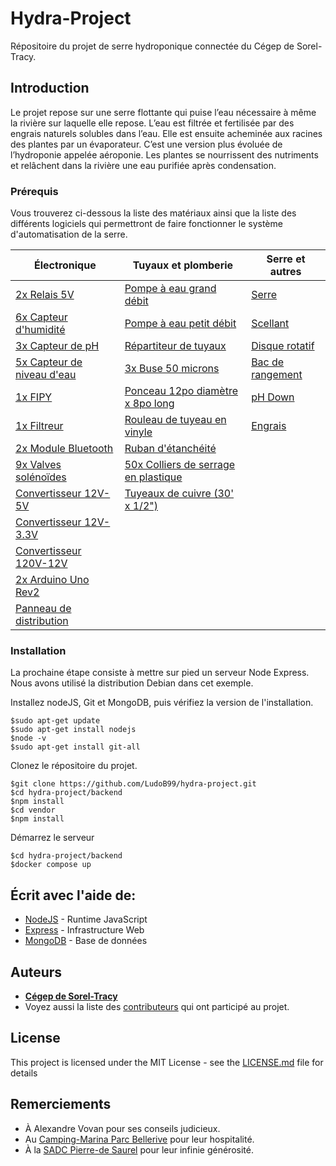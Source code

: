 # Hydra-Project

Répositoire du projet de serre hydroponique connectée du Cégep de Sorel-Tracy. 

## Introduction

Le projet repose sur une serre flottante qui puise l’eau nécessaire à même la rivière sur
laquelle elle repose. L’eau est filtrée et fertilisée par des engrais naturels solubles dans l’eau.
Elle est ensuite acheminée aux racines des plantes par un évaporateur. C’est une version
plus évoluée de l’hydroponie appelée aéroponie. Les plantes se nourrissent des nutriments
et relâchent dans la rivière une eau purifiée après condensation.

### Prérequis 

Vous trouverez ci-dessous la liste des matériaux ainsi que la liste des différents logiciels qui permettront de faire fonctionner le système d'automatisation de la serre. 
  
|       Électronique             |                  Tuyaux et plomberie            |           Serre et autres      | 
| -------------------------------| ----------------------------------------------- | -------------------------------|
| [2x Relais 5V](https://amzn.to/2rm3FQe)| [Pompe à eau grand débit](https://amzn.to/2pLP6oq) | [Serre](https://amzn.to/33eJiS8) | 
| [6x Capteur d'humidité](https://amzn.to/2OKojkT) | [Pompe à eau petit débit](https://amzn.to/37F01RS) | [Scellant](https://bit.ly/37GrR0q) |
| [3x Capteur de pH](https://amzn.to/33jcuY7) | [Répartiteur de tuyaux](https://amzn.to/35Dt0nz) | [Disque rotatif](https://amzn.to/34mzRkX)| 
| [5x Capteur de niveau d'eau](https://amzn.to/2XVFi8h) | [3x Buse 50 microns](https://bit.ly/2DeN8js) | [Bac de rangement](https://bit.ly/34lHJTV) |   
| [1x FIPY](https://bit.ly/2KRR1iP) | [Ponceau 12po diamètre x 8po long](https://bit.ly/2OKOisl) | [pH Down](https://amzn.to/33lkYy6) | 
| [1x Filtreur](https://amzn.to/2XLTqAy) | [Rouleau de tuyeau en vinyle](https://bit.ly/33ljoMG) | [Engrais](https://amzn.to/2qJ6oTC) | 
| [2x Module Bluetooth](https://amzn.to/34l5aN6)| [Ruban d'étanchéité](https://amzn.to/2qKvdia) |                  |
| [9x Valves solénoïdes](https://amzn.to/2DeVWWT) | [50x Colliers de serrage en plastique](https://bit.ly/2KPPf1u) |
| [Convertisseur 12V-5V](https://amzn.to/2KV8RkR) | [Tuyeaux de cuivre (30' x 1/2")](https://bit.ly/2Djcwoq) |     |
| [Convertisseur 12V-3.3V](https://amzn.to/2QRFST0) |                               |                              | 
| [Convertisseur 120V-12V](https://amzn.to/2QPPcqd) |                               |                              |
| [2x Arduino Uno Rev2](https://bit.ly/2pRjQEL) |                                   |                              |
| [Panneau de distribution](https://amzn.to/2QPEYGv) |                              |                              |        
    
### Installation

La prochaine étape consiste à mettre sur pied un serveur Node Express. Nous avons utilisé la distribution Debian dans cet exemple. 

Installez nodeJS, Git et MongoDB, puis vérifiez la version de l'installation. 
```
$sudo apt-get update
$sudo apt-get install nodejs
$node -v
$sudo apt-get install git-all
```

Clonez le répositoire du projet. 
```
$git clone https://github.com/LudoB99/hydra-project.git
$cd hydra-project/backend
$npm install
$cd vendor
$npm install
```

Démarrez le serveur 
```
$cd hydra-project/backend
$docker compose up
```

## Écrit avec l'aide de:

* [NodeJS](https://nodejs.org/en/docs/) - Runtime JavaScript 
* [Express](https://expressjs.com/fr/) - Infrastructure Web
* [MongoDB](https://www.mongodb.com/fr) - Base de données

## Auteurs

* **[Cégep de Sorel-Tracy](https://cegepst.qc.ca)**
* Voyez aussi la liste des [contributeurs](https://github.com/LudoB99/hydra-project/graphs/contributors) qui ont participé au projet.

## License

This project is licensed under the MIT License - see the [LICENSE.md](LICENSE.md) file for details

## Remerciements

* À Alexandre Vovan pour ses conseils judicieux.
* Au [Camping-Marina Parc Bellerive](https://www.campingmarinabellerive.com/) pour leur hospitalité. 
* À la [SADC Pierre-de Saurel](https://sadcpierredesaurel.ca/) pour leur infinie générosité. 
